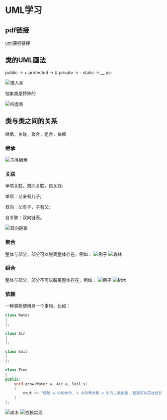 # UML学习

## pdf链接

[uml课程链接](https://subingwen.cn/design-patterns/UML-class-diagrams/)


## 类的UML画法

public -> +
protected -> #
private -> -
static -> __
ps:

![猎人类](image.png)

抽象类是特殊的

![纯虚类](image-1.png)

## 类与类之间的关系

继承，关联，聚合，组合，依赖

### 继承

![鸟类继承](image-2.png)

### 关联

单项关联，双向关联，自关联:

单项：父亲有儿子;

双向：父有子，子有父;

自关联：双向链表。

![双向链表](image-3.png)

### 聚合

整体与部分，部分可以脱离整体存在，例如：
![例子](image-4.png)
![森林](image-5.png)

### 组合

整体与部分，部分不可以脱离整体存在，例如：
![例子](image-6.png)
![树木](image-7.png)

### 依赖

一种事物使用另一个事物，比如：
```cpp
class Water
{
};

class Air
{
};

class Soil
{
};

class Tree
{
public:
    void grow(Water w, Air a, Soil s) 
    {
        cout << "借助 w 中的水分, s 中的养分和 a 中的二氧化碳, 我就可以茁壮成长了";
    }
};
```
![树木](image-8.png)
![依赖实现](image-9.png)




